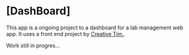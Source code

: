 # [DashBoard]

This app is a ongoing project to a dashboard for a lab management web app. 
It uses a front end project by [Creative Tim.](https://demos.creative-tim.com). 

Work still in progres...
